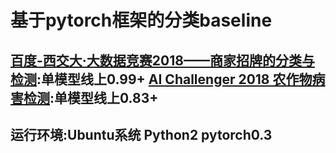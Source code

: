 基于pytorch框架的分类baseline
=========================================
[百度-西交大·大数据竞赛2018——商家招牌的分类与检测](http://dianshi.baidu.com/gemstone/competitions/detail?raceId=17):单模型线上0.99+
[AI Challenger 2018 农作物病害检测](https://challenger.ai/competition/pdr2018):单模型线上0.83+
--------------------------------------------------------
运行环境:Ubuntu系统 Python2 pytorch0.3
--------------------------------------------------------
